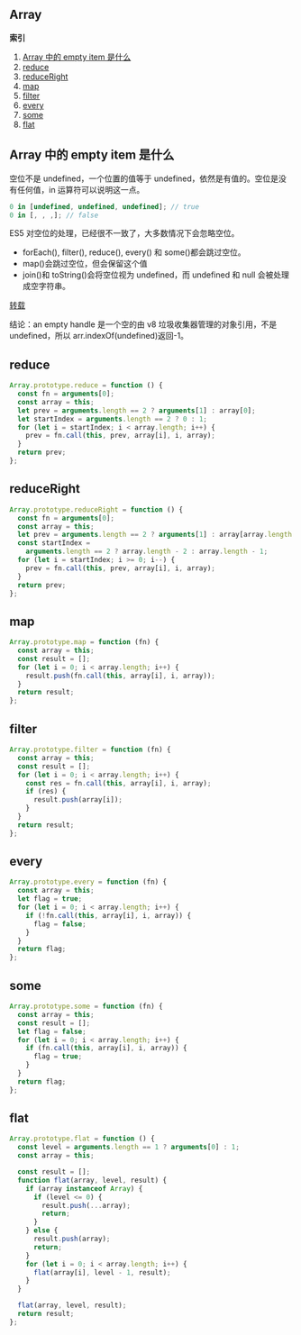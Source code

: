 ## Array

**索引**

1. <a href="empty-item">Array 中的 empty item 是什么</a>
2. <a href="reduce">reduce</a>
3. <a href="reduceRight">reduceRight</a>
4. <a href="map">map</a>
5. <a href="filter">filter</a>
6. <a href="every">every</a>
7. <a href="some">some</a>
8. <a href="flat">flat</a>

## <a name='empty-item'>Array 中的 empty item 是什么

空位不是 undefined，一个位置的值等于 undefined，依然是有值的。空位是没有任何值，in 运算符可以说明这一点。

```javascript
0 in [undefined, undefined, undefined]; // true
0 in [, , ,]; // false
```

ES5 对空位的处理，已经很不一致了，大多数情况下会忽略空位。

- forEach(), filter(), reduce(), every() 和 some()都会跳过空位。
- map()会跳过空位，但会保留这个值
- join()和 toString()会将空位视为 undefined，而 undefined 和 null 会被处理成空字符串。

[转载](https://www.jianshu.com/p/1776ca10a7f8?utm_campaign=maleskine&utm_content=note&utm_medium=seo_notes&utm_source=recommendation)

结论：an empty handle 是一个空的由 v8 垃圾收集器管理的对象引用，不是 undefined，所以 arr.indexOf(undefined)返回-1。

## <a name='reduce'>reduce

```javascript
Array.prototype.reduce = function () {
  const fn = arguments[0];
  const array = this;
  let prev = arguments.length == 2 ? arguments[1] : array[0];
  let startIndex = arguments.length == 2 ? 0 : 1;
  for (let i = startIndex; i < array.length; i++) {
    prev = fn.call(this, prev, array[i], i, array);
  }
  return prev;
};
```

## <a name='reduceRight'>reduceRight

```javascript
Array.prototype.reduceRight = function () {
  const fn = arguments[0];
  const array = this;
  let prev = arguments.length == 2 ? arguments[1] : array[array.length - 1];
  const startIndex =
    arguments.length == 2 ? array.length - 2 : array.length - 1;
  for (let i = startIndex; i >= 0; i--) {
    prev = fn.call(this, prev, array[i], i, array);
  }
  return prev;
};
```

## <a name='map'>map

```javascript
Array.prototype.map = function (fn) {
  const array = this;
  const result = [];
  for (let i = 0; i < array.length; i++) {
    result.push(fn.call(this, array[i], i, array));
  }
  return result;
};
```

## <a name='filter'>filter

```javascript
Array.prototype.filter = function (fn) {
  const array = this;
  const result = [];
  for (let i = 0; i < array.length; i++) {
    const res = fn.call(this, array[i], i, array);
    if (res) {
      result.push(array[i]);
    }
  }
  return result;
};
```

## <a name='every'>every

```javascript
Array.prototype.every = function (fn) {
  const array = this;
  let flag = true;
  for (let i = 0; i < array.length; i++) {
    if (!fn.call(this, array[i], i, array)) {
      flag = false;
    }
  }
  return flag;
};
```

## <a name='some'>some

```javascript
Array.prototype.some = function (fn) {
  const array = this;
  const result = [];
  let flag = false;
  for (let i = 0; i < array.length; i++) {
    if (fn.call(this, array[i], i, array)) {
      flag = true;
    }
  }
  return flag;
};
```

## <a name='flat'>flat

```javascript
Array.prototype.flat = function () {
  const level = arguments.length == 1 ? arguments[0] : 1;
  const array = this;

  const result = [];
  function flat(array, level, result) {
    if (array instanceof Array) {
      if (level <= 0) {
        result.push(...array);
        return;
      }
    } else {
      result.push(array);
      return;
    }
    for (let i = 0; i < array.length; i++) {
      flat(array[i], level - 1, result);
    }
  }

  flat(array, level, result);
  return result;
};
```
